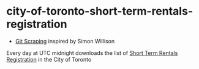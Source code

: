 # city-of-toronto-short-term-rentals-registration

- [Git Scraping](https://simonwillison.net/2020/Oct/9/git-scraping/) inspired by Simon Willison

Every day at UTC midnight downloads the list of [Short Term Rentals Registration](https://open.toronto.ca/dataset/short-term-rentals-registration/) in the City of Toronto